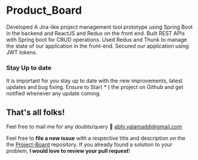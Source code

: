 # Product_Board

Developed A Jira-like project management tool prototype using Spring Boot in the backend and ReactJS and Redux on the front end. Built REST APIs with Spring boot for CRUD operations. Used Redux and Thunk to manage the state of our application in the front-end. Secured our application using JWT tokens.

### Stay Up to date
It is important for you stay up to date with the new improvements, latest updates and bug fixing. Ensure to Star( * ) the project on Github and get notified whenever any update coming.

## That's all folks!
Feel free to mail me for any doubts/query 
:email: abhi.yalamaddi@gmail.com


Feel free to **file a new issue** with a respective title and description on the the [Project-Board](https://github.com/hipstermartin/Project-Board/issues) repository. If you already found a solution to your problem, **I would love to review your pull request**! 
